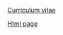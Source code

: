 [Curriculum vitae](https://arslandev666.github.io/rsschool-cv/cv)

[Html page](https://arslandev666.github.io/rsschool-cv)
